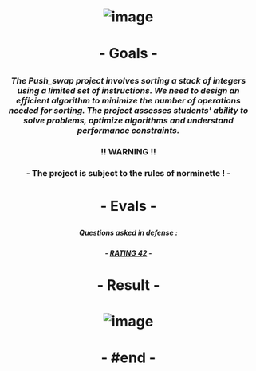 # <p align="center"> ![image](https://github.com/ChrstphrChevalier/42Lausanne/assets/146819291/6a421f53-2e94-40e4-93ab-5fd89748879d) </p>

# <p align="center"> - Goals - </p>

### <p align="center"> *The Push_swap project involves sorting a stack of integers using a limited set of instructions. We need to design an efficient algorithm to minimize the number of operations needed for sorting. The project assesses students' ability to solve problems, optimize algorithms and understand performance constraints.* </p>

### <p align="center"> !! **WARNING** !! </p>

### <p align="center"> - The project is subject to the rules of norminette ! - </p>

# <p align="center"> - Evals - </p>

##### <p align="center"> *Questions asked in defense :* </p>

##### <p align="center"> - [RATING 42](https://rphlr.github.io/42-Evals/Cursus/Push_swap/) - </p>

# <p align="center"> - Result - </p>

# <p align="center"> ![image](https://github.com/ChrstphrChevalier/42Lausanne/assets/146819291/3ebe0c0d-f2f1-4c1a-adbd-6d5ce43627fd) </p>

# <p align="center"> - #end - </p>
